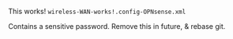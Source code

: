 This works!
`wireless-WAN-works!.config-OPNsense.xml`

Contains a sensitive password. Remove this in future, & rebase git.
